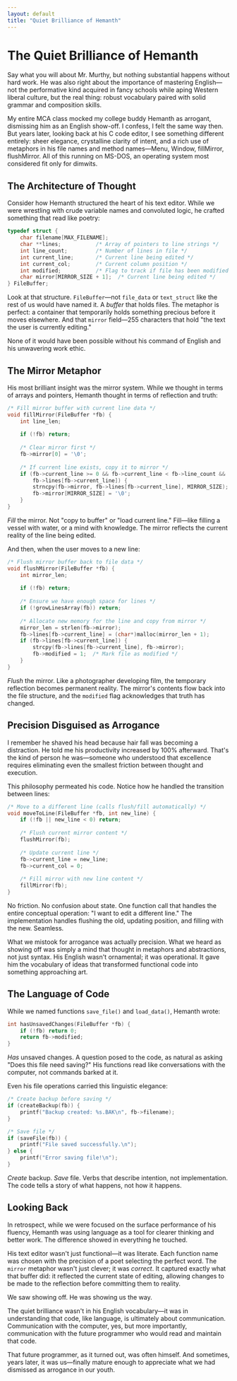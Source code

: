 ```yaml
---
layout: default
title: "Quiet Brilliance of Hemanth"
---
```


# The Quiet Brilliance of Hemanth

Say what you will about Mr. Murthy, but nothing substantial happens without hard work. He was also right about the importance of mastering English—not the performative kind acquired in fancy schools while aping Western liberal culture, but the real thing: robust vocabulary paired with solid grammar and composition skills.

My entire MCA class mocked my college buddy Hemanth as arrogant, dismissing him as an English show-off. I confess, I felt the same way then. But years later, looking back at his C code editor, I see something different entirely: sheer elegance, crystalline clarity of intent, and a rich use of metaphors in his file names and method names—Menu, Window, fillMirror, flushMirror. All of this running on MS-DOS, an operating system most considered fit only for dimwits.

## The Architecture of Thought

Consider how Hemanth structured the heart of his text editor. While we were wrestling with crude variable names and convoluted logic, he crafted something that read like poetry:

```c
typedef struct {
    char filename[MAX_FILENAME];
    char **lines;           /* Array of pointers to line strings */
    int line_count;         /* Number of lines in file */
    int current_line;       /* Current line being edited */
    int current_col;        /* Current column position */
    int modified;           /* Flag to track if file has been modified */
    char mirror[MIRROR_SIZE + 1];  /* Current line being edited */
} FileBuffer;
```

Look at that structure. `FileBuffer`—not `file_data` or `text_struct` like the rest of us would have named it. A *buffer* that holds files. The metaphor is perfect: a container that temporarily holds something precious before it moves elsewhere. And that `mirror` field—255 characters that hold "the text the user is currently editing." 

None of it would have been possible without his command of English and his unwavering work ethic.

## The Mirror Metaphor

His most brilliant insight was the mirror system. While we thought in terms of arrays and pointers, Hemanth thought in terms of reflection and truth:

```c
/* Fill mirror buffer with current line data */
void fillMirror(FileBuffer *fb) {
    int line_len;
    
    if (!fb) return;
    
    /* Clear mirror first */
    fb->mirror[0] = '\0';
    
    /* If current line exists, copy it to mirror */
    if (fb->current_line >= 0 && fb->current_line < fb->line_count && 
        fb->lines[fb->current_line]) {
        strncpy(fb->mirror, fb->lines[fb->current_line], MIRROR_SIZE);
        fb->mirror[MIRROR_SIZE] = '\0';
    }
}
```

*Fill* the mirror. Not "copy to buffer" or "load current line." Fill—like filling a vessel with water, or a mind with knowledge. The mirror reflects the current reality of the line being edited.

And then, when the user moves to a new line:

```c
/* Flush mirror buffer back to file data */
void flushMirror(FileBuffer *fb) {
    int mirror_len;
    
    if (!fb) return;
    
    /* Ensure we have enough space for lines */
    if (!growLinesArray(fb)) return;
    
    /* Allocate new memory for the line and copy from mirror */
    mirror_len = strlen(fb->mirror);
    fb->lines[fb->current_line] = (char*)malloc(mirror_len + 1);
    if (fb->lines[fb->current_line]) {
        strcpy(fb->lines[fb->current_line], fb->mirror);
        fb->modified = 1;  /* Mark file as modified */
    }
}
```

*Flush* the mirror. Like a photographer developing film, the temporary reflection becomes permanent reality. The mirror's contents flow back into the file structure, and the `modified` flag acknowledges that truth has changed.

## Precision Disguised as Arrogance

I remember he shaved his head because hair fall was becoming a distraction. He told me his productivity increased by 100% afterward. That's the kind of person he was—someone who understood that excellence requires eliminating even the smallest friction between thought and execution.

This philosophy permeated his code. Notice how he handled the transition between lines:

```c
/* Move to a different line (calls flush/fill automatically) */
void moveToLine(FileBuffer *fb, int new_line) {
    if (!fb || new_line < 0) return;
    
    /* Flush current mirror content */
    flushMirror(fb);
    
    /* Update current line */
    fb->current_line = new_line;
    fb->current_col = 0;
    
    /* Fill mirror with new line content */
    fillMirror(fb);
}
```

No friction. No confusion about state. One function call that handles the entire conceptual operation: "I want to edit a different line." The implementation handles flushing the old, updating position, and filling with the new. Seamless.

What we mistook for arrogance was actually precision. What we heard as showing off was simply a mind that thought in metaphors and abstractions, not just syntax. His English wasn't ornamental; it was operational. It gave him the vocabulary of ideas that transformed functional code into something approaching art.

## The Language of Code

While we named functions `save_file()` and `load_data()`, Hemanth wrote:

```c
int hasUnsavedChanges(FileBuffer *fb) {
    if (!fb) return 0;
    return fb->modified;
}
```

*Has* unsaved changes. A question posed to the code, as natural as asking "Does this file need saving?" His functions read like conversations with the computer, not commands barked at it.

Even his file operations carried this linguistic elegance:

```c
/* Create backup before saving */
if (createBackup(fb)) {
    printf("Backup created: %s.BAK\n", fb->filename);
}

/* Save file */
if (saveFile(fb)) {
    printf("File saved successfully.\n");
} else {
    printf("Error saving file!\n");
}
```

*Create* backup. *Save* file. Verbs that describe intention, not implementation. The code tells a story of what happens, not how it happens.

## Looking Back

In retrospect, while we were focused on the surface performance of his fluency, Hemanth was using language as a tool for clearer thinking and better work. The difference showed in everything he touched.

His text editor wasn't just functional—it was literate. Each function name was chosen with the precision of a poet selecting the perfect word. The `mirror` metaphor wasn't just clever; it was *correct*. It captured exactly what that buffer did: it reflected the current state of editing, allowing changes to be made to the reflection before committing them to reality.

We saw showing off. He was showing us the way.

The quiet brilliance wasn't in his English vocabulary—it was in understanding that code, like language, is ultimately about communication. Communication with the computer, yes, but more importantly, communication with the future programmer who would read and maintain that code.

That future programmer, as it turned out, was often himself. And sometimes, years later, it was us—finally mature enough to appreciate what we had dismissed as arrogance in our youth.
